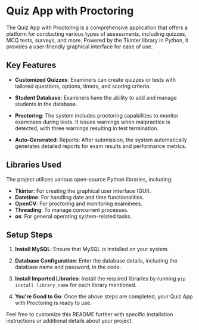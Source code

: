 # Quiz App with Proctoring

The Quiz App with Proctoring is a comprehensive application that offers a platform for conducting various types of assessments, including quizzes, MCQ tests, surveys, and more. Powered by the Tkinter library in Python, it provides a user-friendly graphical interface for ease of use.

## Key Features

- **Customized Quizzes**: Examiners can create quizzes or tests with tailored questions, options, timers, and scoring criteria.

- **Student Database**: Examiners have the ability to add and manage students in the database.

- **Proctoring**: The system includes proctoring capabilities to monitor examinees during tests. It issues warnings when malpractice is detected, with three warnings resulting in test termination.
- **Auto-Generated**: Reports: After submission, the system automatically generates detailed reports for exam results and performance metrics.

## Libraries Used

The project utilizes various open-source Python libraries, including:

- **Tkinter**: For creating the graphical user interface (GUI).
- **Datetime**: For handling date and time functionalities.
- **OpenCV**: For proctoring and monitoring examinees.
- **Threading**: To manage concurrent processes.
- **os**: For general operating system-related tasks.

## Setup Steps

1. **Install MySQL**: Ensure that MySQL is installed on your system.

2. **Database Configuration**: Enter the database details, including the database name and password, in the code.

3. **Install Imported Libraries**: Install the required libraries by running `pip install library_name` for each library mentioned.

4. **You're Good to Go**: Once the above steps are completed, your Quiz App with Proctoring is ready to use.

Feel free to customize this README further with specific installation instructions or additional details about your project.
